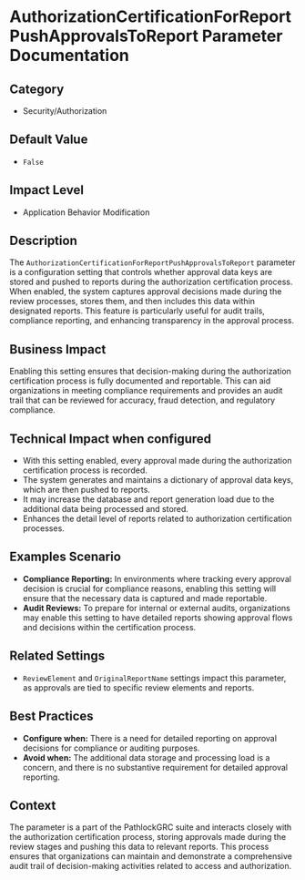 # AuthorizationCertificationForReportPushApprovalsToReport Parameter Documentation

## Category
- Security/Authorization

## Default Value
- `False`

## Impact Level
- Application Behavior Modification

## Description
The `AuthorizationCertificationForReportPushApprovalsToReport` parameter is a configuration setting that controls whether approval data keys are stored and pushed to reports during the authorization certification process. When enabled, the system captures approval decisions made during the review processes, stores them, and then includes this data within designated reports. This feature is particularly useful for audit trails, compliance reporting, and enhancing transparency in the approval process.

## Business Impact
Enabling this setting ensures that decision-making during the authorization certification process is fully documented and reportable. This can aid organizations in meeting compliance requirements and provides an audit trail that can be reviewed for accuracy, fraud detection, and regulatory compliance.

## Technical Impact when configured
- With this setting enabled, every approval made during the authorization certification process is recorded.
- The system generates and maintains a dictionary of approval data keys, which are then pushed to reports.
- It may increase the database and report generation load due to the additional data being processed and stored.
- Enhances the detail level of reports related to authorization certification processes.

## Examples Scenario
- **Compliance Reporting:** In environments where tracking every approval decision is crucial for compliance reasons, enabling this setting will ensure that the necessary data is captured and made reportable.
- **Audit Reviews:** To prepare for internal or external audits, organizations may enable this setting to have detailed reports showing approval flows and decisions within the certification process.

## Related Settings
- `ReviewElement` and `OriginalReportName` settings impact this parameter, as approvals are tied to specific review elements and reports.

## Best Practices
- **Configure when:** There is a need for detailed reporting on approval decisions for compliance or auditing purposes.
- **Avoid when:** The additional data storage and processing load is a concern, and there is no substantive requirement for detailed approval reporting.

## Context
The parameter is a part of the PathlockGRC suite and interacts closely with the authorization certification process, storing approvals made during the review stages and pushing this data to relevant reports. This process ensures that organizations can maintain and demonstrate a comprehensive audit trail of decision-making activities related to access and authorization.